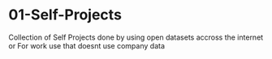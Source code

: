 # 01-Self-Projects
Collection of Self Projects done by using open datasets accross the internet or For work use that doesnt use company data
